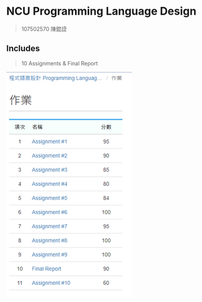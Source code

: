 # NCU Programming Language Design

> 107502570 陳錕詮

## Includes

> 10 Assignments & Final Report

![score](score.PNG)


